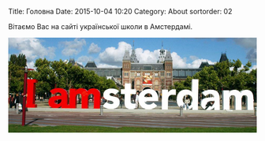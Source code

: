 Title: Головна
Date: 2015-10-04 10:20
Category: About
sortorder: 02

Вітаємо Вас на сайті української школи в Амстердамі.

![Амстердам](../images/amsterdam.jpg)

